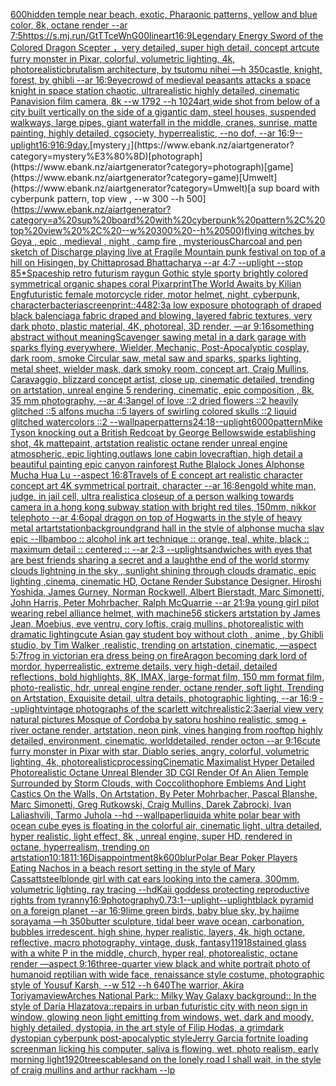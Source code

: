 [600](https://www.ebank.nz/aiartgenerator?category=600)[hidden temple near beach, exotic, Pharaonic patterns, yellow and blue color, 8k, octane render --ar 7:5](https://www.ebank.nz/aiartgenerator?category=hidden%20temple%20near%20beach%2C%20exotic%2C%20Pharaonic%20patterns%2C%20yellow%20and%20blue%20color%2C%208k%2C%20octane%20render%20--ar%207%3A5)[<https://s.mj.run/GtTTceWnG00>](https://www.ebank.nz/aiartgenerator?category=%3Chttps%3A//s.mj.run/GtTTceWnG00%3E)[lineart](https://www.ebank.nz/aiartgenerator?category=lineart)[16:9](https://www.ebank.nz/aiartgenerator?category=16%3A9)[Legendary Energy Sword of the Colored Dragon Scepter ，very detailed, super high detail, concept art](https://www.ebank.nz/aiartgenerator?category=Legendary%20Energy%20Sword%20of%20the%20Colored%20Dragon%20Scepter%20%EF%BC%8Cvery%20detailed%2C%20super%20high%20detail%2C%20concept%20art)[cute furry monster in Pixar, colorful, volumetric lighting, 4k, photorealistic](https://www.ebank.nz/aiartgenerator?category=cute%20furry%20monster%20in%20Pixar%2C%20colorful%2C%20volumetric%20lighting%2C%204k%2C%20photorealistic)[brutalism architecture, by tsutomu nihei —h 350](https://www.ebank.nz/aiartgenerator?category=brutalism%20architecture%2C%20by%20tsutomu%20nihei%20%E2%80%94h%20350)[castle, knight, forest, by ghibli --ar 16:9](https://www.ebank.nz/aiartgenerator?category=castle%2C%20knight%2C%20forest%2C%20by%20ghibli%20--ar%2016%3A9)[eye](https://www.ebank.nz/aiartgenerator?category=eye)[crowd of medieval peasants attacks a space knight in space station chaotic, ultrarealistic highly detailed, cinematic Panavision film camera, 8k --w 1792 --h 1024](https://www.ebank.nz/aiartgenerator?category=crowd%20of%20medieval%20peasants%20attacks%20a%20space%20knight%20in%20space%20station%20chaotic%2C%20ultrarealistic%20highly%20detailed%2C%20cinematic%20Panavision%20film%20camera%2C%208k%20--w%201792%20--h%201024)[art,](https://www.ebank.nz/aiartgenerator?category=art%2C)[wide shot from below of a city built vertically on the side of a gigantic dam, steel houses, suspended walkways, large pipes, giant waterfall in the middle, cranes, sunrise, matte painting, highly detailed, cgsociety, hyperrealistic, --no dof, --ar 16:9](https://www.ebank.nz/aiartgenerator?category=wide%20shot%20from%20below%20of%20a%20city%20built%20vertically%20on%20the%20side%20of%20a%20gigantic%20dam%2C%20steel%20houses%2C%20suspended%20walkways%2C%20large%20pipes%2C%20giant%20waterfall%20in%20the%20middle%2C%20cranes%2C%20sunrise%2C%20matte%20painting%2C%20highly%20detailed%2C%20cgsociety%2C%20hyperrealistic%2C%20--no%20dof%2C%20--ar%2016%3A9)[--uplight](https://www.ebank.nz/aiartgenerator?category=--uplight)[16:9](https://www.ebank.nz/aiartgenerator?category=16%3A9)[16:9](https://www.ebank.nz/aiartgenerator?category=16%3A9)[day.](https://www.ebank.nz/aiartgenerator?category=day.)[mystery」](https://www.ebank.nz/aiartgenerator?category=mystery%E3%80%8D)[photograph](https://www.ebank.nz/aiartgenerator?category=photograph)[game](https://www.ebank.nz/aiartgenerator?category=game)[Umwelt](https://www.ebank.nz/aiartgenerator?category=Umwelt)[a sup board with cyberpunk pattern, top view , --w 300 --h 500](https://www.ebank.nz/aiartgenerator?category=a%20sup%20board%20with%20cyberpunk%20pattern%2C%20top%20view%20%2C%20--w%20300%20--h%20500)[flying witches by Goya , epic , medieval , night , camp fire , mysterious](https://www.ebank.nz/aiartgenerator?category=flying%20witches%20by%20Goya%20%2C%20epic%20%2C%20medieval%20%2C%20night%20%2C%20camp%20fire%20%2C%20mysterious)[Charcoal and pen sketch of Discharge playing live at Fragile Mountain punk festival on top of a hill on Hisingen, by Chittaprosad Bhattacharya --ar 4:7 --uplight --stop 85](https://www.ebank.nz/aiartgenerator?category=Charcoal%20and%20pen%20sketch%20of%20Discharge%20playing%20live%20at%20Fragile%20Mountain%20punk%20festival%20on%20top%20of%20a%20hill%20on%20Hisingen%2C%20by%20Chittaprosad%20Bhattacharya%20--ar%204%3A7%20--uplight%20--stop%2085)[*Spaceship retro futurism raygun Gothic style sporty brightly colored symmetrical organic shapes coral Pixar](https://www.ebank.nz/aiartgenerator?category=%2ASpaceship%20retro%20futurism%20raygun%20Gothic%20style%20sporty%20brightly%20colored%20symmetrical%20organic%20shapes%20coral%20Pixar)[print](https://www.ebank.nz/aiartgenerator?category=print)[The World Awaits by Kilian Eng](https://www.ebank.nz/aiartgenerator?category=The%20World%20Awaits%20by%20Kilian%20Eng)[futuristic  female motorcycle rider, motor helmet, night, cyberpunk, character](https://www.ebank.nz/aiartgenerator?category=futuristic%20%20female%20motorcycle%20rider%2C%20motor%20helmet%2C%20night%2C%20cyberpunk%2C%20character)[bacteria](https://www.ebank.nz/aiartgenerator?category=bacteria)[screenprint::](https://www.ebank.nz/aiartgenerator?category=screenprint%3A%3A)[448](https://www.ebank.nz/aiartgenerator?category=448)[2:3](https://www.ebank.nz/aiartgenerator?category=2%3A3)[a low exposure photograph of draped black balenciaga fabric draped and blowing, layered fabric textures, very dark photo, plastic material, 4K, photoreal, 3D render, —ar 9:16](https://www.ebank.nz/aiartgenerator?category=a%20low%20exposure%20photograph%20of%20draped%20black%20balenciaga%20fabric%20draped%20and%20blowing%2C%20layered%20fabric%20textures%2C%20very%20dark%20photo%2C%20plastic%20material%2C%204K%2C%20photoreal%2C%203D%20render%2C%20%E2%80%94ar%209%3A16)[something abstract without meaning](https://www.ebank.nz/aiartgenerator?category=something%20abstract%20without%20meaning)[Scavenger sawing metal in a dark garage with sparks flying everywhere, Wielder, Mechanic, Post-Apocalyptic cosplay, dark room, smoke Circular saw, metal saw and sparks, sparks lighting, metal sheet, wielder mask, dark smoky room, concept art, Craig Mullins, Caravaggio, blizzard concept artist, close up, cinematic detailed, trending on artstation, unreal engine 5 rendering, cinematic, epic composition , 8k, 35 mm photography, --ar 4:3](https://www.ebank.nz/aiartgenerator?category=Scavenger%20sawing%20metal%20in%20a%20dark%20garage%20with%20sparks%20flying%20everywhere%2C%20Wielder%2C%20Mechanic%2C%20Post-Apocalyptic%20cosplay%2C%20dark%20room%2C%20smoke%20Circular%20saw%2C%20metal%20saw%20and%20sparks%2C%20sparks%20lighting%2C%20metal%20sheet%2C%20wielder%20mask%2C%20dark%20smoky%20room%2C%20concept%20art%2C%20Craig%20Mullins%2C%20Caravaggio%2C%20blizzard%20concept%20artist%2C%20close%20up%2C%20cinematic%20detailed%2C%20trending%20on%20artstation%2C%20unreal%20engine%205%20rendering%2C%20cinematic%2C%20epic%20composition%20%2C%208k%2C%2035%20mm%20photography%2C%20--ar%204%3A3)[angel of love ::2 dried flowers ::2 heavily glitched ::5 alfons mucha ::5 layers of swirling colored skulls ::2 liquid glitched watercolors ::2 --wallpaper](https://www.ebank.nz/aiartgenerator?category=angel%20of%20love%20%3A%3A2%20dried%20flowers%20%3A%3A2%20heavily%20glitched%20%3A%3A5%20alfons%20mucha%20%3A%3A5%20layers%20of%20swirling%20colored%20skulls%20%3A%3A2%20liquid%20glitched%20watercolors%20%3A%3A2%20--wallpaper)[patterns](https://www.ebank.nz/aiartgenerator?category=patterns)[24:18](https://www.ebank.nz/aiartgenerator?category=24%3A18)[--uplight](https://www.ebank.nz/aiartgenerator?category=--uplight)[6000](https://www.ebank.nz/aiartgenerator?category=6000)[pattern](https://www.ebank.nz/aiartgenerator?category=pattern)[Mike Tyson knocking out a British Redcoat by George Bellows](https://www.ebank.nz/aiartgenerator?category=Mike%20Tyson%20knocking%20out%20a%20British%20Redcoat%20by%20George%20Bellows)[wide establishing shot, 4k mattepaint, artstation  realistic octane render unreal engine atmospheric, epic lighting,outlaws lone cabin  lovecraftian, high detail a beautiful painting epic canyon rainforest Ruthe Blalock Jones Alphonse Mucha  Hua Lu  --aspect 16:8](https://www.ebank.nz/aiartgenerator?category=wide%20establishing%20shot%2C%204k%20mattepaint%2C%20artstation%20%20realistic%20octane%20render%20unreal%20engine%20atmospheric%2C%20epic%20lighting%2Coutlaws%20lone%20cabin%20%20lovecraftian%2C%20high%20detail%20a%20beautiful%20painting%20epic%20canyon%20rainforest%20Ruthe%20Blalock%20Jones%20Alphonse%20Mucha%20%20Hua%20Lu%20%20--aspect%2016%3A8)[Travels of E concept art realistic character concept art 4K symmetrical portrait, character --ar 16:8](https://www.ebank.nz/aiartgenerator?category=Travels%20of%20E%20concept%20art%20realistic%20character%20concept%20art%204K%20symmetrical%20portrait%2C%20character%20--ar%2016%3A8)[eng](https://www.ebank.nz/aiartgenerator?category=eng)[old white man, judge, in jail cell, ultra realistic](https://www.ebank.nz/aiartgenerator?category=old%20white%20man%2C%20judge%2C%20in%20jail%20cell%2C%20ultra%20realistic)[a closeup of a person walking towards camera in a hong kong subway station with bright red tiles, 150mm, nikkor telephoto --ar 4:6](https://www.ebank.nz/aiartgenerator?category=a%20closeup%20of%20a%20person%20walking%20towards%20camera%20in%20a%20hong%20kong%20subway%20station%20with%20bright%20red%20tiles%2C%20150mm%2C%20nikkor%20telephoto%20--ar%204%3A6)[opal dragon on top of Hogwarts in the style of heavy metal art](https://www.ebank.nz/aiartgenerator?category=opal%20dragon%20on%20top%20of%20Hogwarts%20in%20the%20style%20of%20heavy%20metal%20art)[artstation](https://www.ebank.nz/aiartgenerator?category=artstation)[background](https://www.ebank.nz/aiartgenerator?category=background)[grand hall in the style of alphonse mucha slav epic --ll](https://www.ebank.nz/aiartgenerator?category=grand%20hall%20in%20the%20style%20of%20alphonse%20mucha%20slav%20epic%20--ll)[bamboo :: alcohol ink art technique :: orange, teal, white, black :: maximum detail :: centered :: --ar 2:3 --uplight](https://www.ebank.nz/aiartgenerator?category=bamboo%20%3A%3A%20alcohol%20ink%20art%20technique%20%3A%3A%20orange%2C%20teal%2C%20white%2C%20black%20%3A%3A%20maximum%20detail%20%3A%3A%20centered%20%3A%3A%20--ar%202%3A3%20--uplight)[sandwiches with eyes that are best friends sharing a secret and a laugh](https://www.ebank.nz/aiartgenerator?category=sandwiches%20with%20eyes%20that%20are%20best%20friends%20sharing%20a%20secret%20and%20a%20laugh)[the end of the world stormy clouds lightning in the sky , sunlight shining through clouds dramatic, epic lighting ,cinema, cinematic HD, Octane Render Substance Designer. Hiroshi Yoshida, James Gurney, Norman Rockwell, Albert Bierstadt, Marc Simonetti, John Harris, Peter Mohrbacher, Ralph McQuarrie --ar 21:9](https://www.ebank.nz/aiartgenerator?category=the%20end%20of%20the%20world%20stormy%20clouds%20lightning%20in%20the%20sky%20%2C%20sunlight%20shining%20through%20clouds%20dramatic%2C%20epic%20lighting%20%2Ccinema%2C%20cinematic%20HD%2C%20Octane%20Render%20Substance%20Designer.%20Hiroshi%20Yoshida%2C%20James%20Gurney%2C%20Norman%20Rockwell%2C%20Albert%20Bierstadt%2C%20Marc%20Simonetti%2C%20John%20Harris%2C%20Peter%20Mohrbacher%2C%20Ralph%20McQuarrie%20--ar%2021%3A9)[a young girl pilot wearing rebel alliance helmet, with machine56 stickers artstation by James Jean, Moebius, eve ventru, cory loftis, craig mullins, photorealistic with dramatic lighting](https://www.ebank.nz/aiartgenerator?category=a%20young%20girl%20pilot%20wearing%20rebel%20alliance%20helmet%2C%20with%20machine56%20stickers%20artstation%20by%20James%20Jean%2C%20Moebius%2C%20eve%20ventru%2C%20cory%20loftis%2C%20craig%20mullins%2C%20photorealistic%20with%20dramatic%20lighting)[cute Asian gay student boy without cloth , anime  , by Ghibli studio, by Tim Walker ,realistic, trending on artstation, cinematic, —aspect 5:7](https://www.ebank.nz/aiartgenerator?category=cute%20Asian%20gay%20student%20boy%20without%20cloth%20%2C%20anime%20%20%2C%20by%20Ghibli%20studio%2C%20by%20Tim%20Walker%20%2Crealistic%2C%20trending%20on%20artstation%2C%20cinematic%2C%20%E2%80%94aspect%205%3A7)[frog in victorian era dress being on fire](https://www.ebank.nz/aiartgenerator?category=frog%20in%20victorian%20era%20dress%20being%20on%20fire)[Aragon becoming dark lord of mordor,  hyperrealistic, extreme details, very high-detail, detailed reflections, bold highlights, 8K, IMAX, large-format film, 150 mm format film, photo-realistic, hdr, unreal engine render, octane render, soft light, Trending on Artstation, Exquisite detail, ultra details, photographic lighting, --ar 16:9 --uplight](https://www.ebank.nz/aiartgenerator?category=Aragon%20becoming%20dark%20lord%20of%20mordor%2C%20%20hyperrealistic%2C%20extreme%20details%2C%20very%20high-detail%2C%20detailed%20reflections%2C%20bold%20highlights%2C%208K%2C%20IMAX%2C%20large-format%20film%2C%20150%20mm%20format%20film%2C%20photo-realistic%2C%20hdr%2C%20unreal%20engine%20render%2C%20octane%20render%2C%20soft%20light%2C%20Trending%20on%20Artstation%2C%20Exquisite%20detail%2C%20ultra%20details%2C%20photographic%20lighting%2C%20--ar%2016%3A9%20--uplight)[vintage photographs of the scarlett witch](https://www.ebank.nz/aiartgenerator?category=vintage%20photographs%20of%20the%20scarlett%20witch)[realistic](https://www.ebank.nz/aiartgenerator?category=realistic)[2:3](https://www.ebank.nz/aiartgenerator?category=2%3A3)[aerial view very natural pictures  Mosque of Cordoba  by satoru hoshino  realistic, smog + river octane render, artstation,  neon pink, vines hanging from rooftop highly detailed, environment, cinematic, worlddetailed, render octon --ar 9:16](https://www.ebank.nz/aiartgenerator?category=aerial%20view%20very%20natural%20pictures%20%20Mosque%20of%20Cordoba%20%20by%20satoru%20hoshino%20%20realistic%2C%20smog%20%2B%20river%20octane%20render%2C%20artstation%2C%20%20neon%20pink%2C%20vines%20hanging%20from%20rooftop%20highly%20detailed%2C%20environment%2C%20cinematic%2C%20worlddetailed%2C%20render%20octon%20--ar%209%3A16)[cute furry monster in Pixar with star, Diablo series, angry, colorful, volumetric lighting, 4k, photorealistic](https://www.ebank.nz/aiartgenerator?category=cute%20furry%20monster%20in%20Pixar%20with%20star%2C%20Diablo%20series%2C%20angry%2C%20colorful%2C%20volumetric%20lighting%2C%204k%2C%20photorealistic)[processing](https://www.ebank.nz/aiartgenerator?category=processing)[Cinematic Maximalist Hyper Detailed Photorealistic Octane Unreal Blender 3D CGI Render Of An Alien Temple Surrounded by Storm Clouds, with Coccolithophore Emblems And Light Castics On the Walls, On Artstation, By Peter Mohrbacher, Pascal Blanshe, Marc Simonetti, Greg Rutkowski, Craig Mullins, Darek Zabrocki, Ivan Laliashvili, Tarmo Juhola --hd --wallpaper](https://www.ebank.nz/aiartgenerator?category=Cinematic%20Maximalist%20Hyper%20Detailed%20Photorealistic%20Octane%20Unreal%20Blender%203D%20CGI%20Render%20Of%20An%20Alien%20Temple%20Surrounded%20by%20Storm%20Clouds%2C%20with%20Coccolithophore%20Emblems%20And%20Light%20Castics%20On%20the%20Walls%2C%20On%20Artstation%2C%20By%20Peter%20Mohrbacher%2C%20Pascal%20Blanshe%2C%20Marc%20Simonetti%2C%20Greg%20Rutkowski%2C%20Craig%20Mullins%2C%20Darek%20Zabrocki%2C%20Ivan%20Laliashvili%2C%20Tarmo%20Juhola%20--hd%20--wallpaper)[liquid](https://www.ebank.nz/aiartgenerator?category=liquid)[a white polar bear with ocean cube eyes is floating in the colorful air,    cinematic light, ultra detailed, hyper realistic, light effect, 8k , unreal engine, super HD, rendered in octane, hyperrealism, trending on artstation](https://www.ebank.nz/aiartgenerator?category=a%20white%20polar%20bear%20with%20ocean%20cube%20eyes%20is%20floating%20in%20the%20colorful%20air%2C%20%20%20%20cinematic%20light%2C%20ultra%20detailed%2C%20hyper%20realistic%2C%20light%20effect%2C%208k%20%2C%20unreal%20engine%2C%20super%20HD%2C%20rendered%20in%20octane%2C%20hyperrealism%2C%20trending%20on%20artstation)[10:18](https://www.ebank.nz/aiartgenerator?category=10%3A18)[11:16](https://www.ebank.nz/aiartgenerator?category=11%3A16)[Disappointment](https://www.ebank.nz/aiartgenerator?category=Disappointment)[8k](https://www.ebank.nz/aiartgenerator?category=8k)[600](https://www.ebank.nz/aiartgenerator?category=600)[blur](https://www.ebank.nz/aiartgenerator?category=blur)[Polar Bear Poker Players Eating Nachos in a beach resort setting in the style of Mary Cassatt](https://www.ebank.nz/aiartgenerator?category=Polar%20Bear%20Poker%20Players%20Eating%20Nachos%20in%20a%20beach%20resort%20setting%20in%20the%20style%20of%20Mary%20Cassatt)[steel](https://www.ebank.nz/aiartgenerator?category=steel)[blonde girl with cat ears looking into the camera, 300mm, volumetric lighting, ray tracing --hd](https://www.ebank.nz/aiartgenerator?category=blonde%20girl%20with%20cat%20ears%20looking%20into%20the%20camera%2C%20300mm%2C%20volumetric%20lighting%2C%20ray%20tracing%20--hd)[Kaii goddess protecting reproductive rights from tyranny](https://www.ebank.nz/aiartgenerator?category=Kaii%20goddess%20protecting%20reproductive%20rights%20from%20tyranny)[16:9](https://www.ebank.nz/aiartgenerator?category=16%3A9)[photography](https://www.ebank.nz/aiartgenerator?category=photography)[0.7](https://www.ebank.nz/aiartgenerator?category=0.7)[3:1](https://www.ebank.nz/aiartgenerator?category=3%3A1)[--uplight](https://www.ebank.nz/aiartgenerator?category=--uplight)[--uplight](https://www.ebank.nz/aiartgenerator?category=--uplight)[](https://www.ebank.nz/aiartgenerator?category=)[black pyramid on a foreign planet --ar 16:9](https://www.ebank.nz/aiartgenerator?category=black%20pyramid%20on%20a%20foreign%20planet%20--ar%2016%3A9)[lime green birds, baby blue sky, by hajime sorayama —h 350](https://www.ebank.nz/aiartgenerator?category=lime%20green%20birds%2C%20baby%20blue%20sky%2C%20by%20hajime%20sorayama%20%E2%80%94h%20350)[butter sculpture, tidal beer wave ocean, carbonation, bubbles irredescent. high shine, hyper realistic, layers, 4k, high octane, reflective, macro photography, vintage, dusk, fantasy](https://www.ebank.nz/aiartgenerator?category=butter%20sculpture%2C%20tidal%20beer%20wave%20ocean%2C%20carbonation%2C%20bubbles%20irredescent.%20high%20shine%2C%20hyper%20realistic%2C%20layers%2C%204k%2C%20high%20octane%2C%20reflective%2C%20macro%20photography%2C%20vintage%2C%20dusk%2C%20fantasy)[11918](https://www.ebank.nz/aiartgenerator?category=11918)[stained glass with a white P in the middle, church, hyper real,  photorealistic, octane render —aspect 9:16](https://www.ebank.nz/aiartgenerator?category=stained%20glass%20with%20a%20white%20P%20in%20the%20middle%2C%20church%2C%20hyper%20real%2C%20%20photorealistic%2C%20octane%20render%20%E2%80%94aspect%209%3A16)[three-quarter view black and white portrait photo of humanoid reptilian with wide face, renaissance style costume, photographic style of Yousuf Karsh, --w 512 --h 640](https://www.ebank.nz/aiartgenerator?category=three-quarter%20view%20black%20and%20white%20portrait%20photo%20of%20humanoid%20reptilian%20with%20wide%20face%2C%20renaissance%20style%20costume%2C%20photographic%20style%20of%20Yousuf%20Karsh%2C%20--w%20512%20--h%20640)[The warrior, Akira Toriyama](https://www.ebank.nz/aiartgenerator?category=The%20warrior%2C%20Akira%20Toriyama)[view](https://www.ebank.nz/aiartgenerator?category=view)[Arches National Park:: Milky Way Galaxy background:: In the style of Daria Hlazatova::](https://www.ebank.nz/aiartgenerator?category=Arches%20National%20Park%3A%3A%20Milky%20Way%20Galaxy%20background%3A%3A%20In%20the%20style%20of%20Daria%20Hlazatova%3A%3A)[repairs in urban futuristic city with neon sign in window, glowing neon light emitting from windows, wet, dark and moody, highly detailed, dystopia, in the art style of Filip Hodas, a grimdark dystopian cyberpunk post-apocalyptic style](https://www.ebank.nz/aiartgenerator?category=repairs%20in%20urban%20futuristic%20city%20with%20neon%20sign%20in%20window%2C%20glowing%20neon%20light%20emitting%20from%20windows%2C%20wet%2C%20dark%20and%20moody%2C%20highly%20detailed%2C%20dystopia%2C%20in%20the%20art%20style%20of%20Filip%20Hodas%2C%20a%20grimdark%20dystopian%20cyberpunk%20post-apocalyptic%20style)[Jerry Garcia fortnite loading screen](https://www.ebank.nz/aiartgenerator?category=Jerry%20Garcia%20fortnite%20loading%20screen)[man licking his computer, saliva is flowing, wet, photo realism, early morning light](https://www.ebank.nz/aiartgenerator?category=man%20licking%20his%20computer%2C%20saliva%20is%20flowing%2C%20wet%2C%20photo%20realism%2C%20early%20morning%20light)[1920](https://www.ebank.nz/aiartgenerator?category=1920)[trees](https://www.ebank.nz/aiartgenerator?category=trees)[cables](https://www.ebank.nz/aiartgenerator?category=cables)[and on the lonely road I shall wait, in the style of craig mullins and arthur rackham --lp](https://www.ebank.nz/aiartgenerator?category=and%20on%20the%20lonely%20road%20I%20shall%20wait%2C%20in%20the%20style%20of%20craig%20mullins%20and%20arthur%20rackham%20--lp)